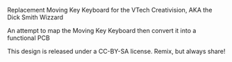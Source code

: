 Replacement Moving Key Keyboard for the VTech Creativision, AKA the Dick Smith Wizzard

An attempt to map the Moving Key Keyboard then convert it into a functional PCB 

This design is released under a CC-BY-SA license. Remix, but always share!